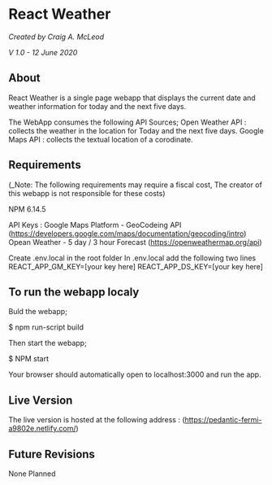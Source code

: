 # React Weather
  _Created by Craig A. McLeod_
  
  _V 1.0 - 12 June 2020_

## About
  React Weather is a single page webapp that displays the current date and weather
  information for today and the next five days.

  The WebApp consumes the following API Sources;
  Open Weather API : collects the weather in the location for Today and the next 
  five days.
  Google Maps API  : collects the textual location of a corodinate.

## Requirements
  (_Note: The following requirements may require a fiscal cost, The creator of this
  webapp is not responsible for these costs)
  
  NPM  6.14.5
  
  API Keys :
  Google Maps Platform  - GeoCodeing API          (https://developers.google.com/maps/documentation/geocoding/intro)
  Opean Weather         - 5 day / 3 hour Forecast (https://openweathermap.org/api)

  Create .env.local in the root folder
  In .env.local add the following two lines
  REACT_APP_GM_KEY=[your key here]
  REACT_APP_DS_KEY=[your key here]

## To run the webapp localy
  Buld the webapp;
  
  $ npm run-script build
  
  Then start the webapp;
  
  $ NPM start

  Your browser should automatically open to localhost:3000 and run the app.

## Live Version
  The live version is hosted at the following address : (https://pedantic-fermi-a9802e.netlify.com/)

## Future Revisions
  None Planned
